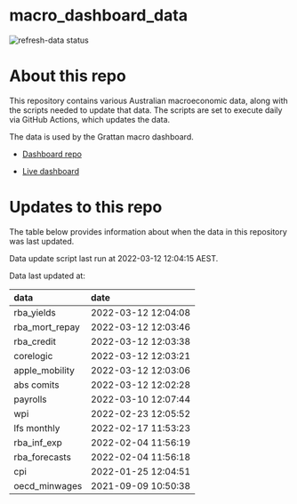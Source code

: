 
<!-- README.md is generated from README.Rmd. Please edit that file -->

# macro\_dashboard\_data

<!-- badges: start -->

![refresh-data
status](https://github.com/grattan/macro_dashboard_data/workflows/refresh-data/badge.svg)

<!-- badges: end -->

# About this repo

This repository contains various Australian macroeconomic data, along
with the scripts needed to update that data. The scripts are set to
execute daily via GitHub Actions, which updates the data.

The data is used by the Grattan macro dashboard.

  - [Dashboard repo](https://github.com/grattan/macrodashboard)

  - [Live dashboard](https://mattcowgill.shinyapps.io/macrodashboard/)

# Updates to this repo

The table below provides information about when the data in this
repository was last updated.

Data update script last run at 2022-03-12 12:04:15 AEST.

Data last updated at:

| data             | date                |
| :--------------- | :------------------ |
| rba\_yields      | 2022-03-12 12:04:08 |
| rba\_mort\_repay | 2022-03-12 12:03:46 |
| rba\_credit      | 2022-03-12 12:03:38 |
| corelogic        | 2022-03-12 12:03:21 |
| apple\_mobility  | 2022-03-12 12:03:06 |
| abs comits       | 2022-03-12 12:02:28 |
| payrolls         | 2022-03-10 12:07:44 |
| wpi              | 2022-02-23 12:05:52 |
| lfs monthly      | 2022-02-17 11:53:23 |
| rba\_inf\_exp    | 2022-02-04 11:56:19 |
| rba\_forecasts   | 2022-02-04 11:56:18 |
| cpi              | 2022-01-25 12:04:51 |
| oecd\_minwages   | 2021-09-09 10:50:38 |
